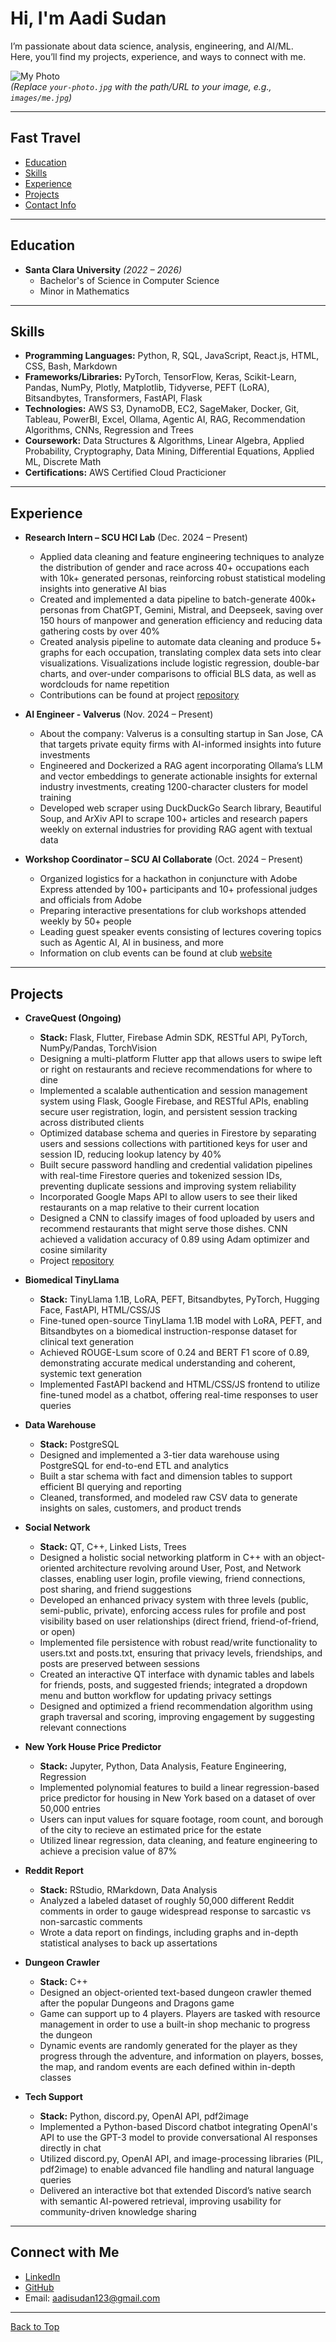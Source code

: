 # Hi, I'm Aadi Sudan

I’m passionate about data science, analysis, engineering, and AI/ML.  
Here, you’ll find my projects, experience, and ways to connect with me.

![My Photo](your-photo.jpg)  
*(Replace `your-photo.jpg` with the path/URL to your image, e.g., `images/me.jpg`)*

---

## Fast Travel
- [Education](#education)
- [Skills](#skills)
- [Experience](#experience)
- [Projects](#projects)
- [Contact Info](#connect-with-me)
---

## Education

- **Santa Clara University** *(2022 – 2026)*  
  - Bachelor's of Science in Computer Science
  - Minor in Mathematics

---

## Skills

- **Programming Languages:** Python, R, SQL, JavaScript, React.js, HTML, CSS, Bash, Markdown  
- **Frameworks/Libraries:** PyTorch, TensorFlow, Keras, Scikit-Learn, Pandas, NumPy, Plotly, Matplotlib, Tidyverse, PEFT (LoRA), Bitsandbytes, Transformers, FastAPI, Flask  
- **Technologies:** AWS S3, DynamoDB, EC2, SageMaker, Docker, Git, Tableau, PowerBI, Excel, Ollama, Agentic AI, RAG, Recommendation Algorithms, CNNs, Regression and Trees  
- **Coursework:** Data Structures & Algorithms, Linear Algebra, Applied Probability, Cryptography, Data Mining, Differential Equations, Applied ML, Discrete Math
- **Certifications:** AWS Certified Cloud Practicioner

---

## Experience

- **Research Intern – SCU HCI Lab** (Dec. 2024 – Present)  
  - Applied data cleaning and feature engineering techniques to analyze the distribution of gender and race across 40+ occupations each with 10k+ generated personas, reinforcing robust statistical modeling insights into generative AI bias
  - Created and implemented a data pipeline to batch-generate 400k+ personas from ChatGPT, Gemini, Mistral, and Deepseek, saving over 150 hours of manpower and generation efficiency and reducing data gathering costs by over 40%
  - Created analysis pipeline to automate data cleaning and produce 5+ graphs for each occupation, translating complex data sets into clear visualizations. Visualizations include logistic regression, double-bar charts, and over-under comparisons to official BLS data, as well as wordclouds for name repetition
  - Contributions can be found at project [repository](https://github.com/scuhci/genai-bias)

- **AI Engineer - Valverus** (Nov. 2024 – Present)
  - About the company: Valverus is a consulting startup in San Jose, CA that targets private equity firms with AI-informed insights into future investments
  - Engineered and Dockerized a RAG agent incorporating Ollama’s LLM and vector embeddings to generate actionable insights for external industry investments, creating 1200-character clusters for model training
  - Developed web scraper using DuckDuckGo Search library, Beautiful Soup, and ArXiv API to scrape 100+ articles and research papers weekly on external industries for providing RAG agent with textual data  

- **Workshop Coordinator – SCU AI Collaborate** (Oct. 2024 – Present)
  - Organized logistics for a hackathon in conjuncture with Adobe Express attended by 100+ participants and 10+ professional judges and officials from Adobe
  - Preparing interactive presentations for club workshops attended weekly by 50+ people
  - Leading guest speaker events consisting of lectures covering topics such as Agentic AI, AI in business, and more
  - Information on club events can be found at club [website](https://www.scuaiclub.com)

---

## Projects

- **CraveQuest (Ongoing)**
  - **Stack:** Flask, Flutter, Firebase Admin SDK, RESTful API, PyTorch, NumPy/Pandas, TorchVision
  - Designing a multi-platform Flutter app that allows users to swipe left or right on restaurants and recieve recommendations for where to dine
  - Implemented a scalable authentication and session management system using Flask, Google Firebase, and RESTful APIs, enabling secure user registration, login, and persistent session tracking across distributed clients
  - Optimized database schema and queries in Firestore by separating users and sessions collections with partitioned keys for user and session ID, reducing lookup latency by 40%
  - Built secure password handling and credential validation pipelines with real-time Firestore queries and tokenized session IDs, preventing duplicate sessions and improving system reliability
  - Incorporated Google Maps API to allow users to see their liked restaurants on a map relative to their current location
  - Designed a CNN to classify images of food uploaded by users and recommend restaurants that might serve those dishes. CNN achieved a validation accuracy of 0.89 using Adam optimizer and cosine similarity
  - Project [repository](https://github.com/mikewen8/Food_app)

- **Biomedical TinyLlama**
  - **Stack:** TinyLlama 1.1B, LoRA, PEFT, Bitsandbytes, PyTorch, Hugging Face, FastAPI, HTML/CSS/JS
  - Fine-tuned open-source TinyLlama 1.1B model with LoRA, PEFT, and Bitsandbytes on a biomedical instruction-response dataset for clinical text generation
  - Achieved ROUGE-Lsum score of 0.24 and BERT F1 score of 0.89, demonstrating accurate medical understanding and coherent, systemic text generation
  - Implemented FastAPI backend and HTML/CSS/JS frontend to utilize fine-tuned model as a chatbot, offering real-time responses to user queries

- **Data Warehouse**
  - **Stack:** PostgreSQL
  - Designed and implemented a 3-tier data warehouse using PostgreSQL for end-to-end ETL and analytics
  - Built a star schema with fact and dimension tables to support efficient BI querying and reporting
  - Cleaned, transformed, and modeled raw CSV data to generate insights on sales, customers, and product trends

- **Social Network**  
  - **Stack:** QT, C++, Linked Lists, Trees
  - Designed a holistic social networking platform in C++ with an object-oriented architecture revolving around User, Post, and Network classes, enabling user login, profile viewing, friend connections, post sharing, and friend suggestions
  - Developed an enhanced privacy system with three levels (public, semi-public, private), enforcing access rules for profile and post visibility based on user relationships (direct friend, friend-of-friend, or open)
  - Implemented file persistence with robust read/write functionality to users.txt and posts.txt, ensuring that privacy levels, friendships, and posts are preserved between sessions
  - Created an interactive QT interface with dynamic tables and labels for friends, posts, and suggested friends; integrated a dropdown menu and button workflow for updating privacy settings
  - Designed and optimized a friend recommendation algorithm using graph traversal and scoring, improving engagement by suggesting relevant connections

- **New York House Price Predictor**  
  - **Stack:** Jupyter, Python, Data Analysis, Feature Engineering, Regression
  - Implemented polynomial features to build a linear regression-based price predictor for housing in New York based on a dataset of over 50,000 entries
  - Users can input values for square footage, room count, and borough of the city to recieve an estimated price for the estate
  - Utilized linear regression, data cleaning, and feature engineering to achieve a precision value of 87%

- **Reddit Report**  
  - **Stack:** RStudio, RMarkdown, Data Analysis
  - Analyzed a labeled dataset of roughly 50,000 different Reddit comments in order to gauge widespread response to sarcastic vs non-sarcastic comments
  - Wrote a data report on findings, including graphs and in-depth statistical analyses to back up assertations

- **Dungeon Crawler**  
  - **Stack:** C++
  - Designed an object-oriented text-based dungeon crawler themed after the popular Dungeons and Dragons game
  - Game can support up to 4 players. Players are tasked with resource management in order to use a built-in shop mechanic to progress the dungeon
  - Dynamic events are randomly generated for the player as they progress through the adventure, and information on players, bosses, the map, and random events are each defined within in-depth classes   

- **Tech Support**  
  - **Stack:** Python, discord.py, OpenAI API, pdf2image
  - Implemented a Python-based Discord chatbot integrating OpenAI's API to use the GPT-3 model to provide conversational AI responses directly in chat
  - Utilized discord.py, OpenAI API, and image-processing libraries (PIL, pdf2image) to enable advanced file handling and natural language queries
  - Delivered an interactive bot that extended Discord’s native search with semantic AI-powered retrieval, improving usability for community-driven knowledge sharing

---

## Connect with Me

- [LinkedIn](https://www.linkedin.com/in/aadi-sudan-66b183204)  
- [GitHub](https://github.com/Aadi-Sudan)  
- Email: aadisudan123@gmail.com  

---

[Back to Top](#fast-travel)

